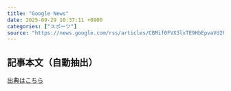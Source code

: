 ```yaml
---
title: "Google News"
date: 2025-09-29 10:37:11 +0900
categories: ["スポーツ"]
source: "https://news.google.com/rss/articles/CBMif0FVX3lxTE9HbEpvaVd2RC0wN3VjYS0wZnFxRmdGenBDSTJIVXpJakZSbFNQT1IzNnNRazlETEVpNEhoaEJfQlBITTZhM1hGNW5UejBQclF0RUl3YXdIck9NcmlTdC1aSzJDbzhDbkdMcTFfYkJYR3hMR2d4Mi1EZnFTVnFSTm8?oc=5"
---
```


## 記事本文（自動抽出）
<body class="y0K44d EA71Tc" id="readabilityBody"></body>

[出典はこちら](https://news.google.com/rss/articles/CBMif0FVX3lxTE9HbEpvaVd2RC0wN3VjYS0wZnFxRmdGenBDSTJIVXpJakZSbFNQT1IzNnNRazlETEVpNEhoaEJfQlBITTZhM1hGNW5UejBQclF0RUl3YXdIck9NcmlTdC1aSzJDbzhDbkdMcTFfYkJYR3hMR2d4Mi1EZnFTVnFSTm8?oc=5)
